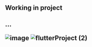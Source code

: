 <h2>Working in project<h2>...


![image](https://user-images.githubusercontent.com/98491571/159795517-bed2c19b-284a-4994-9bd8-d83238f3063a.png)
![flutterProject (2)](https://user-images.githubusercontent.com/98491571/159542275-326969fe-67e3-4e36-8aea-7c40637cefd4.png)
